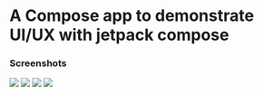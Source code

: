 # A Compose app to demonstrate UI/UX with jetpack compose

### Screenshots

![](https://github.com/austinevick/Compose-totel-app/blob/main/app/screenshot/Screenshot_20240425-101302.png)
![](https://github.com/austinevick/Compose-totel-app/blob/main/app/screenshot/Screenshot_20240425-101441.png)
![](https://github.com/austinevick/Compose-totel-app/blob/main/app/screenshot/Screenshot_20240425-101420.png)
![](https://github.com/austinevick/Compose-totel-app/blob/main/app/screenshot/Screenshot_20240425-101355.png)
